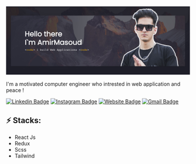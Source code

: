 ![Header image](https://raw.githubusercontent.com/Amirjf/Amirjf/main/github_header.jpg)
<!-- You can create your own header images using Canva, it has a lot of templates. If you do, use the following link https://www.canva.com/join/celeriac-tread-jellyfish -->

I'm a motivated computer engineer who intrested in web application and peace !

[![Linkedin Badge](https://img.shields.io/badge/-AmirJafari-blue?style=flat-square&logo=Linkedin&logoColor=white&link=https://https://www.linkedin.com/in/amir-jafari/)](https://www.linkedin.com/in/amir-jafari/)
[![Instagram Badge](https://img.shields.io/badge/-AmirJafari-e4405f?style=flat-square&logo=Instagram&logoColor=white&link=https://www.instagram.com/amir_jfri77/)](https://www.instagram.com/amir_jfri77/)
[![Website Badge](https://img.shields.io/badge/-amirjf.ir-e34f26?style=flat-square&logo=HTML5&logoColor=white&link=https://amir-jf.ir/)](https://amir-jf.ir/)
[![Gmail Badge](https://img.shields.io/badge/-amir.mja77@gmail.com-d14836?style=flat-square&logo=Gmail&logoColor=white&link=mailto:amir.mja77@gmail.com)](mailto:amir.mja77@gmail.com)
## ⚡ Stacks:
- React Js
- Redux
- Scss
- Tailwind


<!--
**Amirjf/Amirjf** is a ✨ _special_ ✨ repository because its `README.md` (this file) appears on your GitHub profile.

-->
